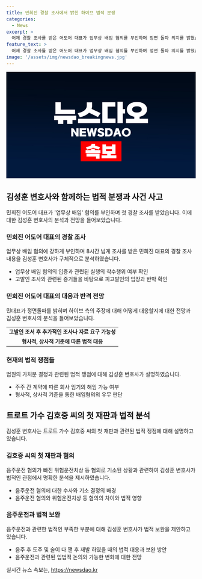 ```yaml
---
title: 민희진 경찰 조사에서 밝힌 하이브 법적 분쟁
categories:
  - News
excerpt: >
  어제 경찰 조사를 받은 어도어 대표가 업무상 배임 혐의를 부인하며 정면 돌파 의지를 밝혔습니다. 변호사 김성훈씨는 대표의 조사 내용과 하이브와의 법적 분쟁에 대해 설명했고, 민희진 대표의 대응 전망과 추가 조사 가능성, 법원의 가처분 신청 등을 언급했습니다. 또한, 트로트 가수 김호중 씨의 첫 재판과 음주운전 관련 혐의에 대한 변호사의 의견을 전달했습니다. (150자)
feature_text: >
  어제 경찰 조사를 받은 어도어 대표가 업무상 배임 혐의를 부인하며 정면 돌파 의지를 밝혔습니다. 변호사 김성훈씨는 대표의 조사 내용과 하이브와의 법적 분쟁에 대해 설명했고, 민희진 대표의 대응 전망과 추가 조사 가능성, 법원의 가처분 신청 등을 언급했습니다. 또한, 트로트 가수 김호중 씨의 첫 재판과 음주운전 관련 혐의에 대한 변호사의 의견을 전달했습니다. (150자)
image: '/assets/img/newsdao_breakingnews.jpg'
---
```


<p><img src="/assets/img/newsdao_breakingnews.jpg" alt="implanttips 속보" /></p>

<h2 data-ke-size="size26">김성훈 변호사와 함께하는 법적 분쟁과 사건 사고</h2>

<p data-ke-size="size16">민희진 어도어 대표가 '업무상 배임' 혐의를 부인하며 첫 경찰 조사를 받았습니다. 이에 대한 김성훈 변호사의 분석과 전망을 들어보았습니다.</p>

<h3>민희진 어도어 대표의 경찰 조사</h3>

<p data-ke-size="size16">업무상 배임 혐의에 강하게 부인하며 8시간 넘게 조사를 받은 민희진 대표의 경찰 조사 내용을 김성훈 변호사가 구체적으로 분석하였습니다.</p>

<ul>
  <li>업무상 배임 혐의의 입증과 관련된 실행의 착수행위 여부 확인</li>
  <li>고발인 조사와 관련된 증거들을 바탕으로 피고발인의 입장과 반박 확인</li>
</ul>

<h3>민희진 어도어 대표의 대응과 반격 전망</h3>

<p data-ke-size="size16">민대표가 정면돌파를 밝히며 하이브 측의 주장에 대해 어떻게 대응할지에 대한 전망과 김성훈 변호사의 분석을 들어보았습니다.</p>

<table>
  <tr>
    <td style="text-align: center; height: 17px;"><b>고발인 조서 후 추가적인 조사나 자료 요구 가능성</b></td>
  </tr>
  <tr>
    <td style="text-align: center; height: 17px;"><b>형사적, 상사적 기준에 따른 법적 대응</b></td>
  </tr>
</table>

<h3>현재의 법적 쟁점들</h3>

<p data-ke-size="size16">법원의 가처분 결정과 관련된 법적 쟁점에 대해 김성훈 변호사가 설명하였습니다.</p>

<ul>
  <li>주주 간 계약에 따른 회사 임기의 해임 가능 여부</li>
  <li>형사적, 상사적 기준을 통한 배임혐의의 유무 판단</li>
</ul>

<h2 data-ke-size="size26">트로트 가수 김호중 씨의 첫 재판과 법적 분석</h2>

<p data-ke-size="size16">김성훈 변호사는 트로트 가수 김호중 씨의 첫 재판과 관련된 법적 쟁점에 대해 설명하고 있습니다.</p>

<h3>김호중 씨의 첫 재판과 혐의</h3>

<p data-ke-size="size16">음주운전 혐의가 빠진 위험운전치상 등 혐의로 기소된 상황과 관련하여 김성훈 변호사가 법적인 관점에서 명확한 분석을 제시하였습니다.</p>

<ul>
  <li>음주운전 혐의에 대한 수사와 기소 결정의 배경</li>
  <li>음주운전 혐의와 위험운전치상 등 혐의의 차이와 법적 영향</li>
</ul>

<h3>음주운전과 법적 보완</h3>

<p data-ke-size="size16">음주운전과 관련한 법적인 부족한 부분에 대해 김성훈 변호사가 법적 보완을 제안하고 있습니다.</p>

<ul>
  <li>음주 후 도주 및 술이 다 깬 후 재발 하였을 때의 법적 대응과 보완 방안</li>
  <li>음주운전과 관련된 입법적 논의와 가능한 변화에 대한 전망</li>
</ul>
실시간 뉴스 속보는, <a href="https://newsdao.kr" rel="dofollow">https://newsdao.kr</a>


